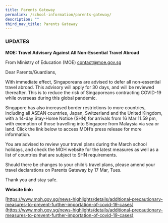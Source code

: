 ```yaml
---
title: Parents Gateway
permalink: /school-information/parents-gateway/
description: ""
third_nav_title: Parents Gateway
---
```



### UPDATES

**MOE: Travel Advisory Against All Non-Essential Travel Abroad**

From Ministry of Education (MOE) [contact@moe.gov.sg](mailto:contact@moe.gov.sg)

Dear Parents/Guardians,

With immediate effect, Singaporeans are advised to defer all non-essential travel abroad. This advisory will apply for 30 days, and will be reviewed thereafter. This is to reduce the risk of Singaporeans contracting COVID-19 while overseas during this global pandemic.

Singapore has also increased border restrictions to more countries, including all ASEAN countries, Japan, Switzerland and the United Kingdom, with a 14-day Stay-Home Notice (SHN) for arrivals from 16 Mar 11.59 pm, with exemption of those travelling into Singapore from Malaysia via sea or land. Click the link below to access MOH’s press release for more information.

You are advised to review your travel plans during the March school holidays, and check the MOH website for the latest measures as well as a list of countries that are subject to SHN requirements.

Should there be changes to your child’s travel plans, please amend your travel declarations on Parents Gateway by 17 Mar, Tues.

Thank you and stay safe.

**Website link:**

[https://www.moh.gov.sg/news-highlights/details/additional-precautionary-measures-to-prevent-further-importation-of-covid-19-cases](https://www.moh.gov.sg/news-highlights/details/additional-precautionary-measures-to-prevent-further-importation-of-covid-19-cases)